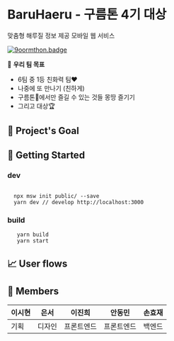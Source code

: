 # BaruHaeru - 구름톤 4기 대상
맞춤형 해루질 정보 제공 모바일 웹 서비스

[![9oormthon.badge](https://9oormthon-badge.minung.dev/badge.svg?text=%ED%95%B4%EB%A3%A8%EC%9B%94%EB%93%9C%20%ED%99%94%EC%9D%B4%ED%8C%85&speed=2)](https://9oormthon-badge.minung.dev)

🌊 **우리 팀 목표**

- 6팀 중 1등 친화력 팀❤️
- 나중에 또 만나기 (친하게)
- 구름톤🍊에서만 즐길 수 있는 것들 몽땅 즐기기
- 그리고 대상🏆

## 🎯 Project's Goal






## 📌 Getting Started
### dev

```

  npx msw init public/ --save
  yarn dev // develop http://localhost:3000

```

### build

```
   yarn build
   yarn start
```


## 📈 User flows




## 🌈 Members


|이시현|은서|이진희|안동민|손효재|
|---|---|---|---|--|
|기획 | 디자인 | 프론트엔드 | 프론트엔드 | 백엔드|

